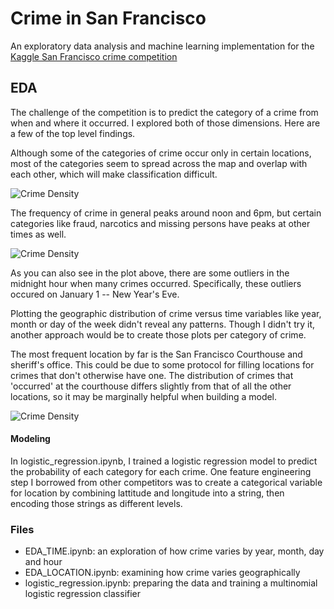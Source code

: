 # Crime in San Francisco
An exploratory data analysis and machine learning implementation for the [Kaggle San Francisco crime competition][1]

## EDA
The challenge of the competition is to predict the category of a crime from when and where it occurred. I explored both of those dimensions. Here are a few of the top level findings.

Although some of the categories of crime occur only in certain locations, most of the categories seem to spread across the map and overlap with each other, which will make classification difficult.

![Crime Density](https://raw.githubusercontent.com/ryankresse/sf_crime/master/imgs/crime_density.png)

The frequency of crime in general peaks around noon and 6pm, but certain categories like fraud, narcotics and missing persons have peaks at other times as well.

![Crime Density](https://raw.githubusercontent.com/ryankresse/sf_crime/master/imgs/crimes_by_hour.png)

As you can also see in the plot above, there are some outliers in the midnight hour when many crimes occurred. Specifically, these outliers occured on January 1 -- New Year's Eve.

Plotting the geographic distribution of crime versus time variables like year, month or day of the week didn't reveal any patterns. Though I didn't try it, another approach would be to create those plots per category of crime.

The most frequent location by far is the San Francisco Courthouse and sheriff's office. This could be due to some protocol for filling locations for crimes that don't otherwise have one. The distribution of crimes that 'occurred' at the courthouse differs 
slightly from that of all the other locations, so it may be marginally helpful when building a model.

![Crime Density](https://raw.githubusercontent.com/ryankresse/sf_crime/master/imgs/coords.png)


#### Modeling
In logistic_regression.ipynb, I trained a logistic regression model to predict the probability of each category for each crime. One feature engineering step I borrowed from other competitors was to create a categorical variable for location by combining lattitude and longitude into a string, then encoding those strings as different levels.




### Files
* EDA_TIME.ipynb: an exploration of how crime varies by year, month, day and hour
* EDA_LOCATION.ipynb: examining how crime varies geographically
* logistic_regression.ipynb: preparing the data and training a multinomial logistic regression classifier

[1]: https://www.kaggle.com/c/sf-crime

